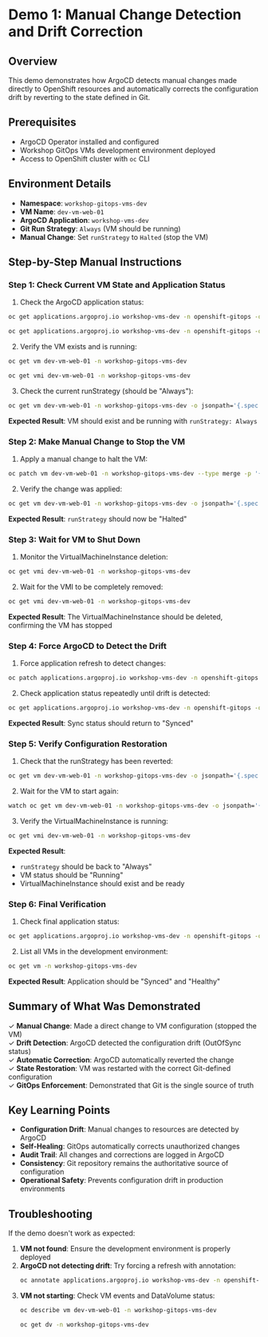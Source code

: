 # Demo 1: Manual Change Detection and Drift Correction

## Overview
This demo demonstrates how ArgoCD detects manual changes made directly to OpenShift resources and automatically corrects the configuration drift by reverting to the state defined in Git.

## Prerequisites
- ArgoCD Operator installed and configured
- Workshop GitOps VMs development environment deployed
- Access to OpenShift cluster with `oc` CLI

## Environment Details
- **Namespace**: `workshop-gitops-vms-dev`
- **VM Name**: `dev-vm-web-01`
- **ArgoCD Application**: `workshop-vms-dev`
- **Git Run Strategy**: `Always` (VM should be running)
- **Manual Change**: Set `runStrategy` to `Halted` (stop the VM)

## Step-by-Step Manual Instructions

### Step 1: Check Current VM State and Application Status

1. Check the ArgoCD application status:
```bash
oc get applications.argoproj.io workshop-vms-dev -n openshift-gitops -o jsonpath='{.status.sync.status}'
```

```bash
oc get applications.argoproj.io workshop-vms-dev -n openshift-gitops -o jsonpath='{.status.health.status}'
```

2. Verify the VM exists and is running:
```bash
oc get vm dev-vm-web-01 -n workshop-gitops-vms-dev
```

```bash
oc get vmi dev-vm-web-01 -n workshop-gitops-vms-dev
```

3. Check the current runStrategy (should be "Always"):
```bash
oc get vm dev-vm-web-01 -n workshop-gitops-vms-dev -o jsonpath='{.spec.runStrategy}'
```

**Expected Result**: VM should exist and be running with `runStrategy: Always`

### Step 2: Make Manual Change to Stop the VM

1. Apply a manual change to halt the VM:
```bash
oc patch vm dev-vm-web-01 -n workshop-gitops-vms-dev --type merge -p '{"spec":{"runStrategy":"Halted"}}'
```

2. Verify the change was applied:
```bash
oc get vm dev-vm-web-01 -n workshop-gitops-vms-dev -o jsonpath='{.spec.runStrategy}'
```

**Expected Result**: `runStrategy` should now be "Halted"

### Step 3: Wait for VM to Shut Down

1. Monitor the VirtualMachineInstance deletion:
```bash
oc get vmi dev-vm-web-01 -n workshop-gitops-vms-dev
```

2. Wait for the VMI to be completely removed:
```bash
oc get vmi dev-vm-web-01 -n workshop-gitops-vms-dev
```

**Expected Result**: The VirtualMachineInstance should be deleted, confirming the VM has stopped

### Step 4: Force ArgoCD to Detect the Drift

1. Force application refresh to detect changes:
```bash
oc patch applications.argoproj.io workshop-vms-dev -n openshift-gitops --type merge -p '{"operation":{"initiatedBy":{"username":"admin"},"sync":{"revision":"HEAD"}}}'
```

2. Check application status repeatedly until drift is detected:
```bash
oc get applications.argoproj.io workshop-vms-dev -n openshift-gitops -o jsonpath='{.status.sync.status}'
```



**Expected Result**: Sync status should return to "Synced"

### Step 5: Verify Configuration Restoration

1. Check that the runStrategy has been reverted:
```bash
oc get vm dev-vm-web-01 -n workshop-gitops-vms-dev -o jsonpath='{.spec.runStrategy}'
```

2. Wait for the VM to start again:
```bash
watch oc get vm dev-vm-web-01 -n workshop-gitops-vms-dev -o jsonpath='{.status.printableStatus}'
```

3. Verify the VirtualMachineInstance is running:
```bash
oc get vmi dev-vm-web-01 -n workshop-gitops-vms-dev
```

**Expected Result**: 
- `runStrategy` should be back to "Always"
- VM status should be "Running"
- VirtualMachineInstance should exist and be ready

### Step 6: Final Verification

1. Check final application status:
```bash
oc get applications.argoproj.io workshop-vms-dev -n openshift-gitops -o custom-columns="NAME:.metadata.name,SYNC:.status.sync.status,HEALTH:.status.health.status"
```

2. List all VMs in the development environment:
```bash
oc get vm -n workshop-gitops-vms-dev
```

**Expected Result**: Application should be "Synced" and "Healthy"

## Summary of What Was Demonstrated

✓ **Manual Change**: Made a direct change to VM configuration (stopped the VM)  
✓ **Drift Detection**: ArgoCD detected the configuration drift (OutOfSync status)  
✓ **Automatic Correction**: ArgoCD automatically reverted the change  
✓ **State Restoration**: VM was restarted with the correct Git-defined configuration  
✓ **GitOps Enforcement**: Demonstrated that Git is the single source of truth  

## Key Learning Points

- **Configuration Drift**: Manual changes to resources are detected by ArgoCD
- **Self-Healing**: GitOps automatically corrects unauthorized changes
- **Audit Trail**: All changes and corrections are logged in ArgoCD
- **Consistency**: Git repository remains the authoritative source of configuration
- **Operational Safety**: Prevents configuration drift in production environments

## Troubleshooting

If the demo doesn't work as expected:

1. **VM not found**: Ensure the development environment is properly deployed
2. **ArgoCD not detecting drift**: Try forcing a refresh with annotation:
   ```bash
   oc annotate applications.argoproj.io workshop-vms-dev -n openshift-gitops argocd.argoproj.io/refresh="$(date)" --overwrite
   ```
3. **VM not starting**: Check VM events and DataVolume status:
   ```bash
   oc describe vm dev-vm-web-01 -n workshop-gitops-vms-dev
   ```
   ```bash
   oc get dv -n workshop-gitops-vms-dev
   ```